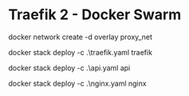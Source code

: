 # Traefik 2 - Docker Swarm

docker network create -d overlay proxy_net

docker stack deploy -c .\traefik.yaml traefik

docker stack deploy -c .\api.yaml api

docker stack deploy -c .\nginx.yaml nginx